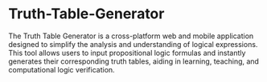 # Truth-Table-Generator
The Truth Table Generator is a cross-platform web and mobile application designed to simplify the analysis and understanding of logical expressions. This tool allows users to input propositional logic formulas and instantly generates their corresponding truth tables, aiding in learning, teaching, and computational logic verification.
